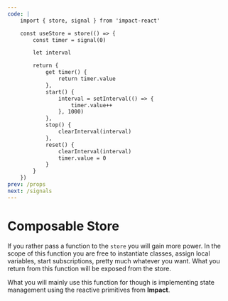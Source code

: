 ```yaml
---
code: |
    import { store, signal } from 'impact-react'

    const useStore = store(() => {
        const timer = signal(0)

        let interval

        return {
            get timer() {
                return timer.value
            },
            start() {
                interval = setInterval(() => {
                    timer.value++
                }, 1000)
            },
            stop() {
                clearInterval(interval)
            },
            reset() {
                clearInterval(interval)
                timer.value = 0
            }
        }
    })
prev: /props
next: /signals
---
```


# Composable Store

If you rather pass a function to the `store` you will gain more power. In the scope of this function you are free to instantiate classes, assign local variables, start subscriptions, pretty much whatever you want. What you return from this function will be exposed from the store.

What you will mainly use this function for though is implementing state management using the reactive primitives from **Impact**.

<Playground />